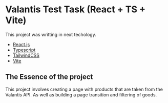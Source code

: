 # Valantis Test Task (React + TS + Vite)

This project was writting in next techology.

- [React.js](https://react.dev/)
- [Typescript](https://www.typescriptlang.org/)
- [TailwindCSS](https://tailwindcss.com/)
- [Vite](https://vitejs.dev/)

## The Essence of the project

This project involves creating a page with products that are taken from the Valantis API.
As well as building a page transition and filtering of goods.
